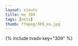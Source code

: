 ```yaml
--- 
layout: sieutv
title: mx 309
tags: [mxtv]
thumb: ffmpeg/309_mx.jpg
---
```

{% include tvadv key="309" %} 
